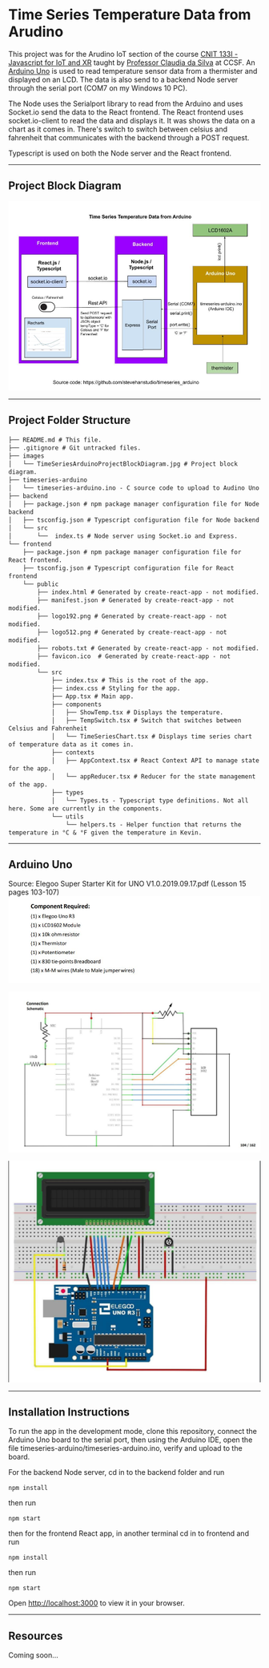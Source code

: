 # Time Series Temperature Data from Arudino

This project was for the Arudino IoT section of the course [CNIT 133I - Javascript for IoT and XR](https://www.coursicle.com/ccsf/courses/CNIT/133I/) taught by [Professor Claudia da Silva](https://cdasilva.info/) at CCSF.  An [Arduino Uno](https://www.amazon.com/gp/product/B01D8KOZF4/ref=ppx_yo_dt_b_asin_title_o06_s00?ie=UTF8&psc=1) is used to read temperature sensor data from a thermister and displayed on an LCD.  The data is also send to a backend Node server through the serial port (COM7 on my Windows 10 PC).

The Node uses the Serialport library to read from the Arduino and uses Socket.io send the data to the React frontend.  The React frontend uses socket.io-client to read the data and displays it.  It was shows the data on a chart as it comes in.  There's switch to switch between celsius and fahrenheit that communicates with the backend through a POST request.

Typescript is used on both the Node server and the React frontend.

---
## Project Block Diagram

![Time Series Arduino Project Block Diagram](images/TimeSeriesArduinoProjectBlockDiagram.jpg)

---
## Project Folder Structure
```
├── README.md # This file.
├── .gitignore # Git untracked files.
├── images
│   └── TimeSeriesArduinoProjectBlockDiagram.jpg # Project block diagram.
├── timeseries-arduino
│   └── timeseries-arduino.ino - C source code to upload to Audino Uno
├── backend
│   ├── package.json # npm package manager configuration file for Node backend
│   ├── tsconfig.json # Typescript configuration file for Node backend
│   └── src
│       └──  index.ts # Node server using Socket.io and Express.
└── frontend
    ├── package.json # npm package manager configuration file for React frontend.
    ├── tsconfig.json # Typescript configuration file for React frontend
    └── public
        ├── index.html # Generated by create-react-app - not modified.
        ├── manifest.json # Generated by create-react-app - not modified.
        ├── logo192.png # Generated by create-react-app - not modified.
        ├── logo512.png # Generated by create-react-app - not modified.
        ├── robots.txt # Generated by create-react-app - not modified.
        ├── favicon.ico  # Generated by create-react-app - not modified.
        └── src
            ├── index.tsx # This is the root of the app.
            ├── index.css # Styling for the app.
            ├── App.tsx # Main app.
            ├── components
            │   ├── ShowTemp.tsx # Displays the temperature.
            │   ├── TempSwitch.tsx # Switch that switches between Celsius and Fahrenheit
            │   └── TimeSeriesChart.tsx # Displays time series chart of temperature data as it comes in.
            ├── contexts
            │   ├── AppContext.tsx # React Context API to manage state for the app.
            │   └── appReducer.tsx # Reducer for the state management of the app.
            ├── types
            │   └── Types.ts - Typescript type definitions. Not all here. Some are currently in the components.
            └── utils
                └── helpers.ts - Helper function that returns the temperature in °C & °F given the temperature in Kevin.
```
---
## Arduino Uno

Source: Elegoo Super Starter Kit for UNO V1.0.2019.09.17.pdf (Lesson 15 pages 103-107)
![Components required for Arduino Uno](images/ArduinoComponentsRequired.jpg)

![Circuit diagram](images/Circuit.jpg)

![Wiring diagram](images/WiringDiagram.jpg)

---

## Installation Instructions

To run the app in the development mode, clone this repository, connect the Arduino Uno board to the serial port, then using the Arduino IDE, open the file timeseries-arduino/timeseries-arduino.ino, verify and upload to the board.

For the backend Node server, cd in to the backend folder and run
```
npm install
```
then run
```
npm start
```
then for the frontend React app, in another terminal cd in to frontend and run
```
npm install
```
then run
```
npm start
```

Open [http://localhost:3000](http://localhost:3000) to view it in your browser.

---

## Resources

Coming soon...

